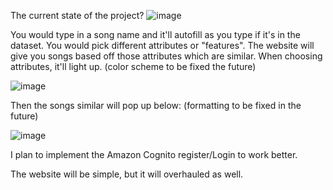
The current state of the project? 
![image](https://github.com/user-attachments/assets/4b75050f-4433-48e4-a118-5b9a759bac9e)



You would type in a song name and it'll autofill as you type if it's in the dataset. 
You would pick different attributes or "features". The website will give you songs based off those attributes which are similar.
When choosing attributes, it'll light up.
(color scheme to be fixed the future) 

![image](https://github.com/user-attachments/assets/19e55b26-6b29-456b-b393-b78711d54a04)

Then the songs similar will pop up below: 
(formatting to be fixed in the future) 

![image](https://github.com/user-attachments/assets/a86d5544-f56c-408a-b4d5-0356dd5fe2fd)




I plan to implement the Amazon Cognito register/Login to work better. 

The website will be simple, but it will overhauled as well. 


